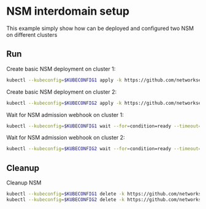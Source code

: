 # NSM interdomain setup


This example simply show how can be deployed and configured two NSM on different clusters

## Run

Create basic NSM deployment on cluster 1:

```bash
kubectl --kubeconfig=$KUBECONFIG1 apply -k https://github.com/networkservicemesh/deployments-k8s/examples/interdomain/nsm/cluster1?ref=6af98ac3296f08ac0dc7d9b8cf1fc3066c95df9d
```

Create basic NSM deployment on cluster 2:

```bash
kubectl --kubeconfig=$KUBECONFIG2 apply -k https://github.com/networkservicemesh/deployments-k8s/examples/interdomain/nsm/cluster2?ref=6af98ac3296f08ac0dc7d9b8cf1fc3066c95df9d
```

Wait for NSM admission webhook on cluster 1:

```bash
kubectl --kubeconfig=$KUBECONFIG1 wait --for=condition=ready --timeout=1m pod -n nsm-system -l app=admission-webhook-k8s
```

Wait for NSM admission webhook on cluster 2:

```bash
kubectl --kubeconfig=$KUBECONFIG2 wait --for=condition=ready --timeout=1m pod -n nsm-system -l app=admission-webhook-k8s
```

## Cleanup

Cleanup NSM
```bash
kubectl --kubeconfig=$KUBECONFIG1 delete -k https://github.com/networkservicemesh/deployments-k8s/examples/interdomain/nsm/cluster1?ref=6af98ac3296f08ac0dc7d9b8cf1fc3066c95df9d
kubectl --kubeconfig=$KUBECONFIG2 delete -k https://github.com/networkservicemesh/deployments-k8s/examples/interdomain/nsm/cluster2?ref=6af98ac3296f08ac0dc7d9b8cf1fc3066c95df9d
```
